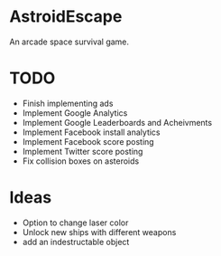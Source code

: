 AstroidEscape
=============

An arcade space survival game.


TODO
====
- Finish implementing ads
- Implement Google Analytics
- Implement Google Leaderboards and Acheivments
- Implement Facebook install analytics
- Implement Facebook score posting
- Implement Twitter score posting
- Fix collision boxes on asteroids

Ideas
=====
- Option to change laser color
- Unlock new ships with different weapons
- add an indestructable object


